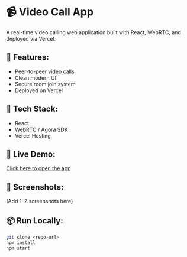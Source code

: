 # 📹 Video Call App

A real-time video calling web application built with React, WebRTC, and deployed via Vercel.

## 🚀 Features:
- Peer-to-peer video calls
- Clean modern UI
- Secure room join system
- Deployed on Vercel

## 🔧 Tech Stack:
- React
- WebRTC / Agora SDK
- Vercel Hosting

## 🔗 Live Demo:
[Click here to open the app](https://video-calling-ui-video-call-e554e807.vercel.app/)

## 📸 Screenshots:
(Add 1–2 screenshots here)

## 📦 Run Locally:
```bash
git clone <repo-url>
npm install
npm start



